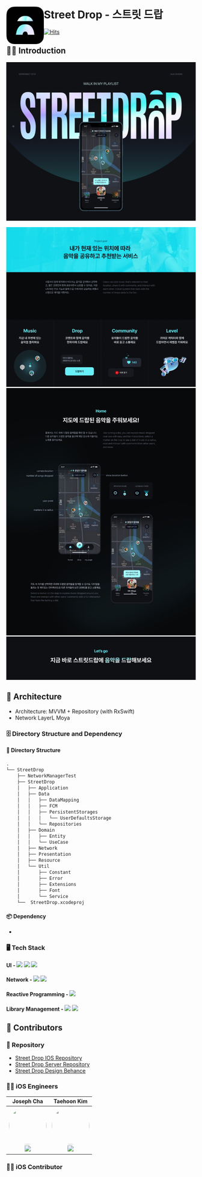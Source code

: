 # Street Drop - 스트릿 드랍 <a href="https://apps.apple.com/kr/app/%EC%8A%A4%ED%8A%B8%EB%A6%BF%EB%93%9C%EB%9E%8D-street-drop/id6450315928"><img src="https://github.com/siyeonSon/ReadmeImage/blob/main/street-drop-server/app-logo.png" align="left" width="100"></a>

[![Hits](https://hits.seeyoufarm.com/api/count/incr/badge.svg?url=https%3A%2F%2Fgithub.com%2Fdepromeet%2Fstreet-drop-iOS&count_bg=%2328DBE6&title_bg=%232D3540&icon=&icon_color=%23E7E7E7&title=hits&edge_flat=false)](https://hits.seeyoufarm.com)

## 💁‍♂️ Introduction
![intro-main](https://github.com/siyeonSon/ReadmeImage/blob/main/street-drop-server/intro-main.jpeg?raw=true)

![intro-description](https://github.com/siyeonSon/ReadmeImage/blob/main/street-drop-server/intro-description.jpeg?raw=true)
![home](https://github.com/siyeonSon/ReadmeImage/blob/main/street-drop-server/home.jpeg?raw=true)
![let's-go](https://github.com/siyeonSon/ReadmeImage/blob/main/street-drop-server/lets-go.jpeg?raw=true)


## 🚎 Architecture

- Architecture: MVVM + Repository (with RxSwift)
- Network LayerL Moya

### 🗄️ Directory Structure and Dependency

#### 📂 Directory Structure
```
.
└── StreetDrop
    ├── NetworkManagerTest
    ├── StreetDrop
    │   ├── Application
    │   ├── Data
    │   │   ├── DataMapping
    │   │   ├── FCM
    │   │   ├── PersistentStorages
    │   │   │   └── UserDefaultsStorage
    │   │   └── Repositories
    │   ├── Domain
    │   │   ├── Entity
    │   │   └── UseCase
    │   ├── Network
    │   ├── Presentation
    │   ├── Resource
    │   └── Util
    │       ├── Constant
    │       ├── Error
    │       ├── Extensions
    │       ├── Font
    │       └── Service
    └──  StreetDrop.xcodeproj
```


#### 📦 Dependency
-



### 🖥️ Tech Stack
#### UI - <img src="https://img.shields.io/badge/uikit-2396F3?style=for-the-social&logo=uikit&logoColor=white">  <img src="https://img.shields.io/badge/snapKit-000000?style=for-the-social&logo=ios&logoColor=white">  <img src="https://img.shields.io/badge/NmapsMap-4285F4?style=for-the-social&logo=googlemaps&logoColor=white">

#### Network - <img src="https://img.shields.io/badge/Moya-e83c90?style=for-the-social&logoColor=white"> <img src="https://img.shields.io/badge/Alamoifre-d94227?style=for-the-social&logoColor=white">

#### Reactive Programming - <img src="https://img.shields.io/badge/RxSwift-F05138?style=for-the-social&logo=swift&logoColor=white">


#### Library Management - <img src="https://img.shields.io/badge/SPM-fe4329?style=for-the-social&logoColor=white"> <img src="https://img.shields.io/badge/cocoapods-EE3322?style=for-the-social&logo=cocoapods&logoColor=white">



## 👥 Contributors
### 👜 Repository
- [Street Drop IOS Repository](https://github.com/depromeet/street-drop-iOS)
- [Street Drop Server Repository](https://github.com/depromeet/street-drop-server)
- [Street Drop Design Behance](https://www.behance.net/gallery/175696753/Street-Drop-Location-based-music-community-services)

### 🧑‍💻 iOS Engineers

Joseph Cha                                                                                                                                                                                                                                                 |                                                                                         Taehoon Kim                                                                                          |
|:-------------------------------------------------------------------------------------------------------------------------------------------------------------------------------------------------------------------------------------------------------------------------------------------------------------------------------------------------------------------------------------------------------------------------------------------------------------------------------------------------------:|:-----------------------------------------------------------------------------------------------------------------------------------------------------------------------------------------:|
| <img src="https://avatars.githubusercontent.com/u/35060252?v=4" width="100" height="100" style="border-radius: 50%;"><br/><a href="https://github.com/joseph704" target="_blank"><img src="https://img.shields.io/badge/joseph704-181717?style=for-the-social&logo=github&logoColor=white"/></a> | <img src="https://avatars.githubusercontent.com/u/51147838?v=4" width="100" height="100" style="border-radius: 50%;"><br/><a href="https://github.com/thoonk" target="_blank"><img src="https://img.shields.io/badge/thoonk-181717?style=for-the-social&logo=github&logoColor=white"/></a> 

### 🧑‍💻 iOS Contributor